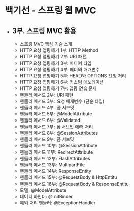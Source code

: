 # 백기선 - 스프링 웹 MVC
- 3부. 스프링 MVC 활용
  - 
  - 스프링 MVC 핵심 기술 소개
  - HTTP 요청 맵핑하기 1부: HTTP Method
  - HTTP 요청 맵핑하기 2부: URI 패턴
  - HTTP 요청 맵핑하기 3부: 미디어 타입
  - HTTP 요청 맵핑하기 4부: 헤더와 매개변수
  - HTTP 요청 맵핑하기 5부: HEAD와 OPTIONS 요청 처리
  - HTTP 요청 맵핑하기 6부: 커스텀 애노테이션
  - HTTP 요청 맵핑하기 7부: 맵핑 연습 문제
  - 핸들러 메서드 2부: URI 패턴
  - 핸들러 메서드 3부: 요청 매개변수 (단순 타입)
  - 핸들러 메서드 4부: 폼 서브밋
  - 핸들러 메서드 5부: @ModelAttribute
  - 핸들러 메서드 6부: @Validated
  - 핸들러 메서드 7부: 폼 서브밋 에러 처리
  - 핸들러 메서드 8부: @SessionAttributes
  - 핸들러 메서드 9부: 폼 서브밋
  - 핸들러 메서드 10부: @SessionAttribute
  - 핸들러 메서드 11부: RedirectAttribute
  - 핸들러 메서드 12부: FlashAttributes
  - 핸들러 메서드 13부: MultipartFile
  - 핸들러 메서드 14부: ResponseEntity
  - 핸들러 메서드 15부: @RequestBody & HttpEntitu
  - 핸들러 메서드 16부: @RequestBody & ResponseEntitu
  - 모델: @ModelAttribute
  - 데이터 바인더: @InitBinder
  - 예외 처리 핸들러: @ExceptionHandler
